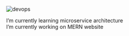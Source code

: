 ![devops](https://user-images.githubusercontent.com/14922744/126371775-93b5cbee-feee-43f6-bd96-d1ba4c915c9b.png)

 I’m currently learning microservice architecture <br/>
 I’m currently working on MERN website


<!--
**sandhya2304/sandhya2304** is a ✨ _special_ ✨ repository because its `README.md` (this file) appears on your GitHub profile.

Here are some ideas to get you started:

- 🔭 I’m currently working on ...
- 🌱 I’m currently learning ...
- 👯 I’m looking to collaborate on ...
- 🤔 I’m looking for help with ...
- 💬 Ask me about ...
- 📫 How to reach me: ...
- 😄 Pronouns: ...
- ⚡ Fun fact: ...
-->
